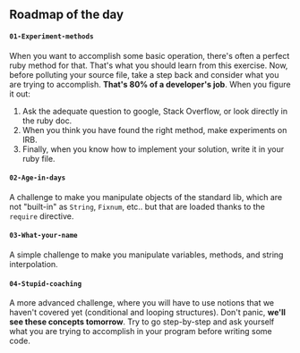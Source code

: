 ## Roadmap of the day

#### `01-Experiment-methods`

When you want to accomplish some basic operation, there's often a perfect ruby method for that. That's what you should learn from this exercise. Now, before polluting your source file, take a step back and consider what you are trying to accomplish. **That's 80% of a developer's job**. When you figure it out:

1. Ask the adequate question to google, Stack Overflow, or look directly in the ruby doc.
1. When you think you have found the right method, make experiments on IRB.
1. Finally, when you know how to implement your solution, write it in your ruby file.

#### `02-Age-in-days`

A challenge to make you manipulate objects of the standard lib, which are not "built-in" as `String`, `Fixnum`, etc.. but that are loaded thanks to the `require` directive.

#### `03-What-your-name`

A simple challenge to make you manipulate variables, methods, and string interpolation.

#### `04-Stupid-coaching`

A more advanced challenge, where you will have to use notions that we haven't covered yet (conditional and looping structures). Don't panic, **we'll see these concepts tomorrow**. Try to go step-by-step and ask yourself what you are trying to accomplish in your program before writing some code.

